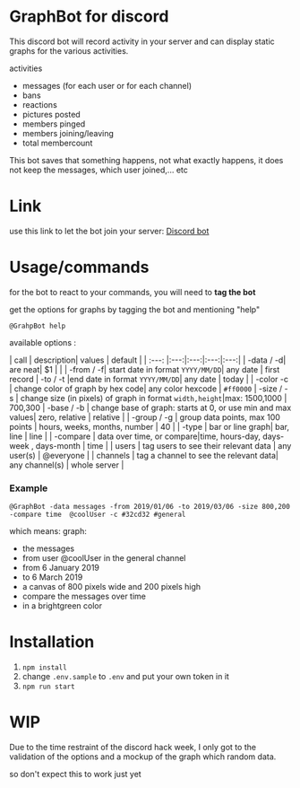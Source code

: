 
GraphBot for discord
======

This discord bot will record activity in your server and can display static graphs for the various activities.

activities
 + messages (for each user or for each channel)
 + bans
 + reactions
 + pictures posted
 + members pinged
 + members joining/leaving
 + total membercount
 
 This bot saves that something happens, not what exactly happens, it does not keep the messages, which user joined,... etc

 
Link
======

use this link to let the bot join your server:
[Discord bot](
https://discordapp.com/api/oauth2/authorize?client_id=591755247417032765&permissions=0&scope=bot) 
 
Usage/commands
======
for the bot to react to your commands, you will need to **tag the bot** 

get the options for graphs by tagging the bot and mentioning "help"

`@GrahpBot help`

available options :


| call | description| values | default |
| :---: |:---:|:---:|:---:|:---:|
| -data / -d| are neat|    $1 | |
| -from / -f|  start date in format `YYYY/MM/DD`| any date | first record
| -to / -t |end date in format `YYYY/MM/DD`|   any date | today |
| -color -c | change color of graph by hex code|    any color hexcode | `#ff0000`
| -size / -s | change size (in pixels) of graph in format `width,height`|max: 1500,1000 | 700,300 
| -base / -b | change base of graph: starts at 0, or use min and max values| zero, relative | relative |
| -group / -g | group data points, max 100 points | hours, weeks, months, number  | 40 |
| -type | bar or line graph| bar, line | line |
| -compare | data over time, or compare|time, hours-day, days-week , days-month | time |
| users | tag users to see their relevant data |   any user(s) | @everyone |
| channels | tag a channel to see the relevant data|    any channel(s) | whole server |

### Example

`@GraphBot -data messages -from 2019/01/06 -to 2019/03/06 -size 800,200 -compare time  @coolUser -c #32cd32 #general`

which means:
graph:
 + the messages
 + from user @coolUser in the general channel
 + from 6 January 2019
 + to 6 March 2019
 + a canvas of 800 pixels wide and 200 pixels high 
 + compare the messages over time
 + in a brightgreen color


Installation
======

1. `npm install`
2.  change `.env.sample`  to `.env` and put your own token in it
3. `npm run start`




# WIP
Due to the time restraint of the discord hack week, I only got to the validation of the options and a mockup of the graph which random data.

so don't expect this to work just yet